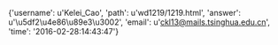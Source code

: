 {'username': u'Kelei_Cao', 'path': u'wd1219/1219.html', 'answer': u'\u5df2\u4e86\u89e3\u3002', 'email': u'ckl13@mails.tsinghua.edu.cn', 'time': '2016-02-28:14:43:47'}